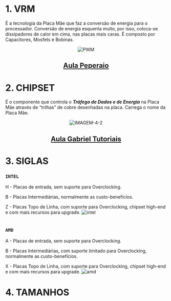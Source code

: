 # 1. VRM
É a tecnologia da Placa Mãe que faz a conversão de energia para o processador. Conversão de energia esquenta muito, por isso, coloca-se dissipadores de calor em cima, nas placas mais caras. É composto por Capacitores, Mosfets e Bobinas.
<div align="center"> 
  
  ![PWM](https://github.com/user-attachments/assets/34ca5ad6-bd1d-4b2e-8b81-237f5ade90df)
</div>
<div align="center">
  
  ## [Aula Peperaio](https://youtu.be/TIxiripiic8?si=WCtkFEHIHAym2eUT)
</div>

# 2. CHIPSET
É o componente que controla o ***Tráfego de Dados e de Energia*** na Placa Mãe através de “trilhas” de cobre desenhadas na placa. Carrega o nome da Placa Mãe. 
<div align="center"> 
    
  ![IMAGEM-4-2](https://github.com/user-attachments/assets/699d6a12-1840-4b7d-9639-f2f195071d4b)
</div>
<div align="center">
  
  ## [Aula Gabriel Tutoriais](https://youtu.be/J0wAiRjKvvs?si=GnSI4Y2BT2HzVLGl)
</div>

# 3. SIGLAS

### **` INTEL `**

H - Placas de entrada, sem suporte para Overclocking.
    
B - Placas Intermediárias, normalmente as custo-benefícios.
    
Z - Placas Topo de Linha, com suporte para Overclocking, chipset high-end e com mais recursos para upgrade.
![intel](https://github.com/user-attachments/assets/614799f9-4737-4865-b222-cebaaee5ff4f)
#

### **` AMD `**

A - Placas de entrada, sem suporte para Overclocking.

B - Placas Intermediárias, com suporte limitado para Overclocking, normalmente as custo-benefícios.

X - Placas Topo de Linha, com suporte para Overclocking, chipset high-end e com mais recursos para upgrade.
![amd](https://github.com/user-attachments/assets/0d925053-43af-4525-86a3-8fb0724b10bf)
#

# 4. TAMANHOS

